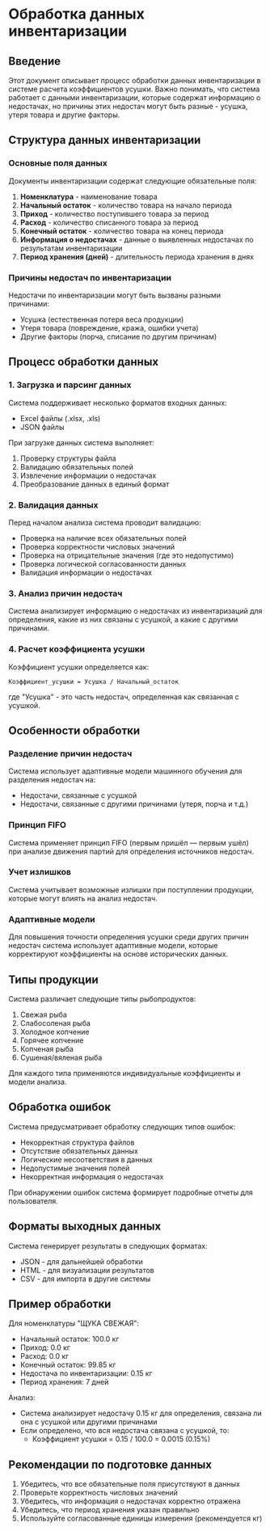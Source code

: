 # Обработка данных инвентаризации

## Введение

Этот документ описывает процесс обработки данных инвентаризации в системе расчета коэффициентов усушки. Важно понимать, что система работает с данными инвентаризации, которые содержат информацию о недостачах, но причины этих недостач могут быть разные - усушка, утеря товара и другие факторы.

## Структура данных инвентаризации

### Основные поля данных

Документы инвентаризации содержат следующие обязательные поля:

1. **Номенклатура** - наименование товара
2. **Начальный остаток** - количество товара на начало периода
3. **Приход** - количество поступившего товара за период
4. **Расход** - количество списанного товара за период
5. **Конечный остаток** - количество товара на конец периода
6. **Информация о недостачах** - данные о выявленных недостачах по результатам инвентаризации
7. **Период хранения (дней)** - длительность периода хранения в днях

### Причины недостач по инвентаризации

Недостачи по инвентаризации могут быть вызваны разными причинами:
- Усушка (естественная потеря веса продукции)
- Утеря товара (повреждение, кража, ошибки учета)
- Другие факторы (порча, списание по другим причинам)

## Процесс обработки данных

### 1. Загрузка и парсинг данных

Система поддерживает несколько форматов входных данных:
- Excel файлы (.xlsx, .xls)
- JSON файлы

При загрузке данных система выполняет:
1. Проверку структуры файла
2. Валидацию обязательных полей
3. Извлечение информации о недостачах
4. Преобразование данных в единый формат

### 2. Валидация данных

Перед началом анализа система проводит валидацию:
- Проверка на наличие всех обязательных полей
- Проверка корректности числовых значений
- Проверка на отрицательные значения (где это недопустимо)
- Проверка логической согласованности данных
- Валидация информации о недостачах

### 3. Анализ причин недостач

Система анализирует информацию о недостачах из инвентаризаций для определения, какие из них связаны с усушкой, а какие с другими причинами.

### 4. Расчет коэффициента усушки

Коэффициент усушки определяется как:
```
Коэффициент_усушки = Усушка / Начальный_остаток
```

где "Усушка" - это часть недостач, определенная как связанная с усушкой.

## Особенности обработки

### Разделение причин недостач

Система использует адаптивные модели машинного обучения для разделения недостач на:
- Недостачи, связанные с усушкой
- Недостачи, связанные с другими причинами (утеря, порча и т.д.)

### Принцип FIFO

Система применяет принцип FIFO (первым пришёл — первым ушёл) при анализе движения партий для определения источников недостач.

### Учет излишков

Система учитывает возможные излишки при поступлении продукции, которые могут влиять на анализ недостач.

### Адаптивные модели

Для повышения точности определения усушки среди других причин недостач система использует адаптивные модели, которые корректируют коэффициенты на основе исторических данных.

## Типы продукции

Система различает следующие типы рыбопродуктов:
1. Свежая рыба
2. Слабосоленая рыба
3. Холодное копчение
4. Горячее копчение
5. Копченая рыба
6. Сушеная/вяленая рыба

Для каждого типа применяются индивидуальные коэффициенты и модели анализа.

## Обработка ошибок

Система предусматривает обработку следующих типов ошибок:
- Некорректная структура файлов
- Отсутствие обязательных данных
- Логические несоответствия в данных
- Недопустимые значения полей
- Некорректная информация о недостачах

При обнаружении ошибок система формирует подробные отчеты для пользователя.

## Форматы выходных данных

Система генерирует результаты в следующих форматах:
- JSON - для дальнейшей обработки
- HTML - для визуализации результатов
- CSV - для импорта в другие системы

## Пример обработки

Для номенклатуры "ЩУКА СВЕЖАЯ":
- Начальный остаток: 100.0 кг
- Приход: 0.0 кг
- Расход: 0.0 кг
- Конечный остаток: 99.85 кг
- Недостача по инвентаризации: 0.15 кг
- Период хранения: 7 дней

Анализ:
- Система анализирует недостачу 0.15 кг для определения, связана ли она с усушкой или другими причинами
- Если определено, что вся недостача связана с усушкой, то:
  - Коэффициент усушки = 0.15 / 100.0 = 0.0015 (0.15%)

## Рекомендации по подготовке данных

1. Убедитесь, что все обязательные поля присутствуют в данных
2. Проверьте корректность числовых значений
3. Убедитесь, что информация о недостачах корректно отражена
4. Убедитесь, что период хранения указан правильно
5. Используйте согласованные единицы измерения (рекомендуется кг)